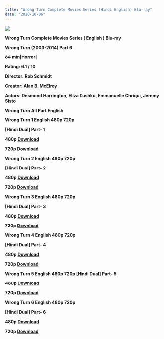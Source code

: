 ```yaml
---
title: "Wrong Turn Complete Movies Series (Hindi English) Blu-ray"
date: "2020-10-06"
---
```


[**![](https://1.bp.blogspot.com/-_tK7dnGxLA8/XuC8rVZG9iI/AAAAAAAAC5s/AEyMtzz8DzQasgkFzCwm28ET3VbdyQD6ACLcBGAsYHQ/s1600/Logopit_159177955149299.jpg)**](https://1.bp.blogspot.com/-_tK7dnGxLA8/XuC8rVZG9iI/AAAAAAAAC5s/AEyMtzz8DzQasgkFzCwm28ET3VbdyQD6ACLcBGAsYHQ/s1600/Logopit_159177955149299.jpg)

**Wrong Turn Complete Movies Series ( English ) Blu-ray**

**Wrong Turn (2003-2014) Part 6**

**84 min|Horror|**

**Rating: 6.1 / 10**

**Director: Rob Schmidt**

**Creator: Alan B. McElroy**

**Actors: Desmond Harrington, Eliza Dushku, Emmanuelle Chriqui, Jeremy Sisto**

**Wrong Turn All Part English**

 **Wrong Turn 1 English 480p 720p**

 **\[Hindi Dual\] Part- 1**

**480p [Download](http://firebaselink.xyz/1387)**

**720p [Download](http://firebaselink.xyz/1388)**

**Wrong Turn 2 English 480p 720p**

**\[Hindi Dual\] Part- 2**

**480p [Download](http://firebaselink.xyz/1390)**

**720p [Download](http://firebaselink.xyz/1391)**

**Wrong Turn 3 English 480p 720p**

**\[Hindi Dual\] Part- 3**

**480p [Download](http://firebaselink.xyz/1393)**

**720p [Download](http://firebaselink.xyz/1394)**

**Wrong Turn 4 English 480p 720p**

**\[Hindi Dual\] Part- 4**

**480p [Download](http://firebaselink.xyz/1397)**

**720p [Download](http://firebaselink.xyz/1398)**

 **Wrong Turn 5 English 480p 720p \[Hindi Dual\] Part- 5**

**480p [Download](http://firebaselink.xyz/1400)**

**720p [Download](http://firebaselink.xyz/1401)**

**Wrong Turn 6 English 480p 720p**

**\[Hindi Dual\] Part- 6**

**480p [Download](http://firebaselink.xyz/1403)**

**720p [Download](http://firebaselink.xyz/1404)**
